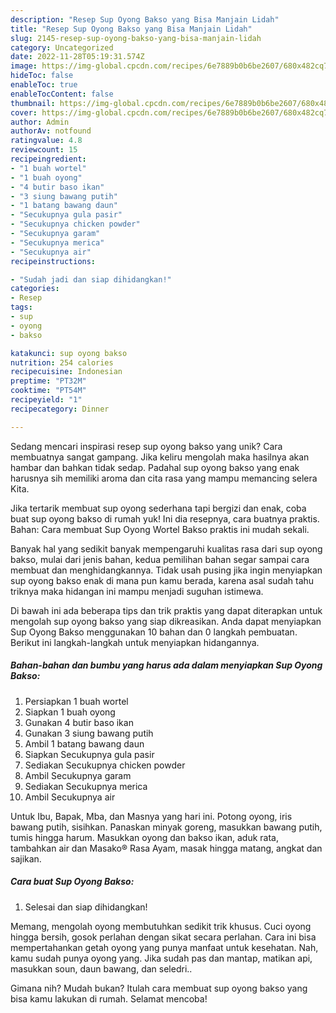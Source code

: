 ```yaml
---
description: "Resep Sup Oyong Bakso yang Bisa Manjain Lidah"
title: "Resep Sup Oyong Bakso yang Bisa Manjain Lidah"
slug: 2145-resep-sup-oyong-bakso-yang-bisa-manjain-lidah
category: Uncategorized
date: 2022-11-28T05:19:31.574Z
image: https://img-global.cpcdn.com/recipes/6e7889b0b6be2607/680x482cq70/sup-oyong-bakso-foto-resep-utama.jpg
hideToc: false
enableToc: true
enableTocContent: false
thumbnail: https://img-global.cpcdn.com/recipes/6e7889b0b6be2607/680x482cq70/sup-oyong-bakso-foto-resep-utama.jpg
cover: https://img-global.cpcdn.com/recipes/6e7889b0b6be2607/680x482cq70/sup-oyong-bakso-foto-resep-utama.jpg
author: Admin
authorAv: notfound
ratingvalue: 4.8
reviewcount: 15
recipeingredient:
- "1 buah wortel"
- "1 buah oyong"
- "4 butir baso ikan"
- "3 siung bawang putih"
- "1 batang bawang daun"
- "Secukupnya gula pasir"
- "Secukupnya chicken powder"
- "Secukupnya garam"
- "Secukupnya merica"
- "Secukupnya air"
recipeinstructions:

- "Sudah jadi dan siap dihidangkan!"
categories:
- Resep
tags:
- sup
- oyong
- bakso

katakunci: sup oyong bakso 
nutrition: 254 calories
recipecuisine: Indonesian
preptime: "PT32M"
cooktime: "PT54M"
recipeyield: "1"
recipecategory: Dinner

---
```





Sedang mencari inspirasi resep sup oyong bakso yang unik? Cara membuatnya sangat gampang. Jika keliru mengolah maka hasilnya akan hambar dan bahkan tidak sedap. Padahal sup oyong bakso yang enak harusnya sih memiliki aroma dan cita rasa yang mampu memancing selera Kita.





Jika tertarik membuat sup oyong sederhana tapi bergizi dan enak, coba buat sup oyong bakso di rumah yuk! Ini dia resepnya, cara buatnya praktis. Bahan: Cara membuat Sup Oyong Wortel Bakso praktis ini mudah sekali.

Banyak hal yang sedikit banyak mempengaruhi kualitas rasa dari sup oyong bakso, mulai dari jenis bahan, kedua pemilihan bahan segar sampai cara membuat dan menghidangkannya. Tidak usah pusing jika ingin menyiapkan sup oyong bakso enak di mana pun kamu berada, karena asal sudah tahu triknya maka hidangan ini mampu menjadi suguhan istimewa.






Di bawah ini ada beberapa tips dan trik praktis yang dapat diterapkan untuk mengolah sup oyong bakso yang siap dikreasikan. Anda dapat menyiapkan Sup Oyong Bakso menggunakan 10 bahan dan 0 langkah pembuatan. Berikut ini langkah-langkah untuk menyiapkan hidangannya.

<!--inarticleads1-->

##### Bahan-bahan dan bumbu yang harus ada dalam menyiapkan Sup Oyong Bakso:

1. Persiapkan 1 buah wortel
1. Siapkan 1 buah oyong
1. Gunakan 4 butir baso ikan
1. Gunakan 3 siung bawang putih
1. Ambil 1 batang bawang daun
1. Siapkan Secukupnya gula pasir
1. Sediakan Secukupnya chicken powder
1. Ambil Secukupnya garam
1. Sediakan Secukupnya merica
1. Ambil Secukupnya air


Untuk Ibu, Bapak, Mba, dan Masnya yang hari ini. Potong oyong, iris bawang putih, sisihkan. Panaskan minyak goreng, masukkan bawang putih, tumis hingga harum. Masukkan oyong dan bakso ikan, aduk rata, tambahkan air dan Masako® Rasa Ayam, masak hingga matang, angkat dan sajikan. 

<!--inarticleads2-->

##### Cara buat Sup Oyong Bakso:


1. Selesai dan siap dihidangkan!

Memang, mengolah oyong membutuhkan sedikit trik khusus. Cuci oyong hingga bersih, gosok perlahan dengan sikat secara perlahan. Cara ini bisa mempertahankan getah oyong yang punya manfaat untuk kesehatan. Nah, kamu sudah punya oyong yang. Jika sudah pas dan mantap, matikan api, masukkan soun, daun bawang, dan seledri.. 

Gimana nih? Mudah bukan? Itulah cara membuat sup oyong bakso yang bisa kamu lakukan di rumah. Selamat mencoba!

